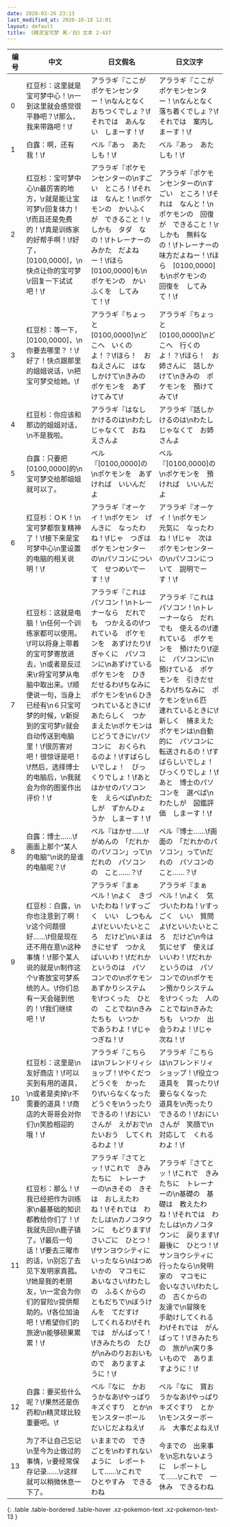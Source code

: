 ```yaml
---
date: 2020-03-26 23:13
last_modified_at: 2020-10-18 12:01
layout: default
title: 《精灵宝可梦 黑／白》文本 2-437
---
```

| 编号 | 中文 | 日文假名 | 日文汉字 |
| ---- | ---- | ---- | --- |
| 0 | 红豆杉：这里就是宝可梦中心！\n一到这里就会感觉很平静吧？\f那么，我来带路吧！\f | アララギ『ここが　ポケモンセンター！\nなんとなく　おちつくでしょ？\fそれでは　あんない　しまーす！\f | アララギ『ここが　ポケモンセンター！\nなんとなく　落ち着くでしょ？\fそれでは　案内しまーす！\f |
| 1 | 白露：啊，还有我！\f | ベル『あっ　あたしも！\f | ベル『あっ　あたしも！\f |
| 2 | 红豆杉：宝可梦中心\n最厉害的地方，\r就是能让宝可梦\r回复体力！\f而且还是免费的！\f真是训练家的好帮手啊！\f好了，[0100,0000]，\n快点让你的宝可梦\r回复一下试试吧！\f | アララギ『ポケモンセンターの\nすごい　ところ！\fそれは　なんと！\nポケモンの　かいふくが　できること！\rしかも　タダ　なの！\fトレーナーの　みかた　だよねー！\fほら　[0100,0000]も\nポケモンの　かいふくを　してみて！\f | アララギ『ポケモンセンターの\nすごい　ところ！\fそれは　なんと！\nポケモンの　回復が　できること！\rしかも　無料なの！\fトレーナーの　味方だよねー！\fほら　[0100,0000]も\nポケモンの　回復を　してみて！\f |
| 3 | 红豆杉：等一下，[0100,0000]，\n你要去哪里？！\f好了！快点跟那里的姐姐说话，\n把宝可梦交给她。\f | アララギ『ちょっと　[0100,0000]\nどこへ　いくのよ！？\fほら！　おねえさんに　はなしかけて\nきみの　ポケモンを　あずけてみて\f | アララギ『ちょっと　[0100,0000]\nどこへ　行くのよ！？\fほら！　お姉さんに　話しかけて\nきみの　ポケモンを　預けてみて\f |
| 4 | 红豆杉：你应该和那边的姐姐对话，\n不是我啦。 | アララギ『はなしかけるのは\nわたしじゃなくて　おねえさんよ | アララギ『話しかけるのは\nわたしじゃなくて　お姉さんよ |
| 5 | 白露：只要把[0100,0000]的\n宝可梦交给那姐姐就可以了。 | ベル『[0100,0000]の\nポケモンを　あずければ　いいんだよ | ベル『[0100,0000]の\nポケモンを　預ければ　いいんだよ |
| 6 | 红豆杉：ＯＫ！\n宝可梦都恢复精神了！\f接下来是宝可梦中心\n里设置的电脑的相关说明！\f | アララギ『オーケイ！\nポケモン　げんきに　なったわね！\fじゃ　つぎは　ポケモンセンターの\nパソコンについて　せつめいでーす！\f | アララギ『オーケイ！\nポケモン　元気に　なったわね！\fじゃ　次は　ポケモンセンターの\nパソコンについて　説明でーす！\f |
| 7 | 红豆杉：这就是电脑！\n任何一个训练家都可以使用。\f可以将身上带着的宝可梦寄放进去，\n或者是反过来\r将宝可梦从电脑中取出来。\f顺便说一句，当身上已经有\n６只宝可梦的时候，\r新捉到的宝可梦\r就会自动传送到电脑里！\f很厉害对吧！很惊讶是吧！\f然后，选择博士的电脑后，\n我就会为你的图鉴作出评价！\f | アララギ『これは　パソコン！\nトレーナーなら　だれでも　つかえるの\fつれている　ポケモンを　あずけたり\fぎゃくに　パソコンに\nあずけている　ポケモンを　ひきだせるわ\fちなみに　ポケモンを\n６ひき　つれているときに\fあたらしく　つかまえた\nポケモンは　じどうてきに\rパソコンに　おくられるのよ！\fすばらしいでしょ！　びっくりでしょ！\fあと　はかせのパソコンを　えらべば\nわたしが　ずかんひょうか　しまーす！\f | アララギ『これは　パソコン！\nトレーナーなら　だれでも　使えるの\f連れている　ポケモンを　預けたり\f逆に　パソコンに\n預けている　ポケモンを　引きだせるわ\fちなみに　ポケモンを\n６匹　連れているときに\f新しく　捕まえた　ポケモンは\n自動的に　パソコンに　転送されるの！\fすばらしいでしょ！　びっくりでしょ！\fあと　博士のパソコンを　選べば\nわたしが　図鑑評価　しまーす！\f |
| 8 | 白露：博士……\f画面上那个“某人的电脑”\n说的是谁的电脑呢？\f | ベル『はかせ……\fがめんの　「だれかのパソコン」って\nだれの　パソコンの　こと……？\f | ベル『博士……\f画面の　「だれかのパソコン」って\nだれの　パソコンの　こと……？\f |
| 9 | 红豆杉：白露，\n你也注意到了啊！\r这个问题很好……\f但是现在还不用在意\n这种事情！\f那个某人说的就是\n制作这个\r寄放宝可梦系统的人。\f你们总有一天会碰到他的！\f我们继续吧！\f | アララギ『まぁ　ベル！\nよく　きづいたわね！\rすっごく　いい　しつもんよ\fといいたいところ　だけど\nいまは　きにせず　つかえばいいわ！\fだれか　というのは　パソコンでの\nポケモンあずかりシステムを\fつくった　ひとの　ことでね\nきみたちも　いつか　であうわよ！\fじゃ　つぎね！\f | アララギ『まぁ　ベル！\nよく　気づいたわね！\rすっごく　いい　質問よ\fといいたいところ　だけど\n今は　気にせず　使えばいいわ！\fだれか　というのは　パソコンでの\nポケモン預かりシステムを\fつくった　人の　ことでね\nきみたちも　いつか　出会うわよ！\fじゃ　次ね！\f |
| 10 | 红豆杉：这里是\n友好商店！\f可以买到有用的道具，\n或者是卖掉\r不需要的道具！\f商店的大哥哥会对你们\n笑脸相迎的哦！\f | アララギ『こちらは\nフレンドリィショップ！\fやくだつ　どうぐを　かったり\fいらなくなった　どうぐを\nうったり　できるの！\fおにいさんが　えがおで\nたいおう　してくれるわよ！\f | アララギ『こちらは\nフレンドリィショップ！\f役立つ　道具を　買ったり\f要らなくなった　道具を\n売ったり　できるの！\fおにいさんが　笑顔で\n対応して　くれるわよ！\f |
| 11 | 红豆杉：那么！\f我已经把作为训练家\n最基础的知识都教给你们了！\f我就先回\n鹿子镇了。\f最后一句话！\f要去三曜市的话，\n别忘了去见下发明家真菰。\f她是我的老朋友，\n一定会为你们的冒险\r提供帮助的。\f各位加油吧！\f希望你们的旅途\n能够硕果累累！\f | アララギ『さてとッ！\fこれで　きみたちに　トレーナーの\nきその　きそは　おしえたわね！\fそれでは　わたしは\nカノコタウンに　もどります\fさいごに　ひとつ！\fサンヨウシティに　いったなら\nはつめいかの　マコモに　あいなさい\fわたしの　ふるくからの　ともだちで\nぼうけんを　てだすけ　してくれるわ\fそれでは　がんばって！\fきみたちの　たびが\nみのりおおいもので　ありますように！\f | アララギ『さてとッ！\fこれで　きみたちに　トレーナーの\n基礎の　基礎は　教えたわね！\fそれでは　わたしは\nカノコタウンに　戻ります\f最後に　ひとつ！\fサンヨウシティに　行ったなら\n発明家の　マコモに　会いなさい\fわたしの　古くからの　友達で\n冒険を　手助けしてくれるわ\fそれでは　がんばって！\fきみたちの　旅が\n実り多いもので　ありますように！\f |
| 12 | 白露：要买些什么呢？\f果然还是伤药和\n精灵球比较重要吧。\f | ベル『なに　かおうかなあ\fやっぱり　キズぐすり　とか\nモンスターボール　だいじだよねえ\f | ベル『なに　買おうかなあ\fやっぱり　キズぐすり　とか\nモンスターボール　大事だよねえ\f |
| 13 | 为了不让自己忘记\n至今为止做过的事情，\r要经常保存记录……\r这样就可以稍微休息一下了。 | いままでの　できごとを\nわすれないように　レポートして……\rこれで　ひとやすみ　できるわね | 今までの　出来事を\n忘れないように　レポートして……\rこれで　一休み　できるわね |
{: .table .table-bordered .table-hover .xz-pokemon-text .xz-pokemon-text-13 }